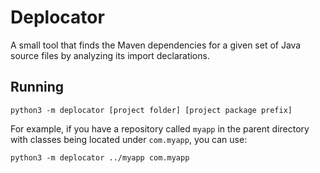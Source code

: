 # Deplocator
A small tool that finds the Maven dependencies for a given set of Java source files by analyzing its import declarations.

## Running
`python3 -m deplocator [project folder] [project package prefix]`

For example, if you have a repository called `myapp` in the parent directory with classes being located under `com.myapp`, you can use:

`python3 -m deplocator ../myapp com.myapp`
